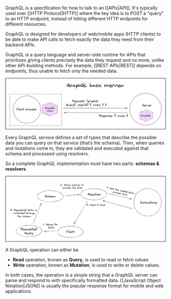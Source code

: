 GraphQL is a specification for how to talk to an [[APIs|API]]. It's typically used over [[HTTP Protocol|HTTP]] where the key idea is to POST a "query" to an HTTP endpoint, instead of hitting different HTTP endpoints for different resources.

GraphQL is designed for developers of web/mobile apps (HTTP clients) to be able to make API calls to fetch exactly the data they need from their backend APIs.

GraphQL is a query language and server-side runtime for APIs that prioritizes giving clients precisely the data they request and no more, unlike other API-building methods. For example, [[REST APIs|REST]] depends on endpoints, thus unable to fetch only the needed data.

![GraphQL](../assets/images/graphql.png)

Every GraphQL service defines a set of types that describe the possible data you can query on that service (that’s the schema). Then, when queries and mutations come in, they are validated and executed against that schema and processed using resolvers.

So a complete GraphQL implementation must have two parts: **schemas & resolvers**.

![GraphQL Part 2](../assets/images/graphql2.png)

A GraphQL operation can either be

- **Read** operation, known as **Query**, is used to read or fetch values
- **Write** operation, known as **Mutation**, is used to write or delete values.

In both cases, the operation is a simple string that a GraphQL server can parse and respond to with specifically formatted data. [[JavaScript Object Notation|JSON]] is usually the popular response format for mobile and web applications.